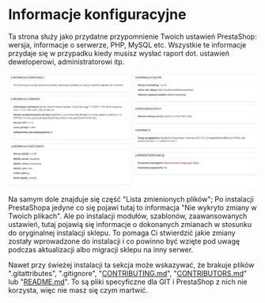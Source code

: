 # Informacje konfiguracyjne

Ta strona służy jako przydatne przypomnienie Twoich ustawień PrestaShop: wersja, informacje o serwerze, PHP, MySQL etc. Wszystkie te informacje przydaje się w przypadku kiedy musisz wysłać raport dot. ustawień deweloperowi, administratorowi itp.

![](../../../.gitbook/assets/30245429.png)

Na samym dole znajduje się część "Lista zmienionych plików"; Po instalacji PrestaShopa jedyne co się pojawi tutaj to informacja "Nie wykryto zmiany w Twoich plikach". Ale po instalacji modułów, szablonów, zaawansowanych ustawień, tutaj pojawią się informacje o dokonanych zmianach w stosunku do oryginalnej instalacji sklepu. To pomaga Ci stwierdzić jakie zmiany zostały wprowadzone do instalacji i co powinno być wzięte pod uwagę podczas aktualizacji albo migracji sklepu na inny serwer.

Nawet  przy świeżej instalacji ta sekcja może wskazywać, że brakuje plików  ".gitattributes", ".gitignore", "[CONTRIBUTING.md](http://contributing.md)", "[CONTRIBUTORS.md](http://contributors.md)" lub "[README.md](http://readme.md)". To są pliki specyficzne dla GIT i PrestaShop z nich nie korzysta, więc nie masz się czym martwić.
